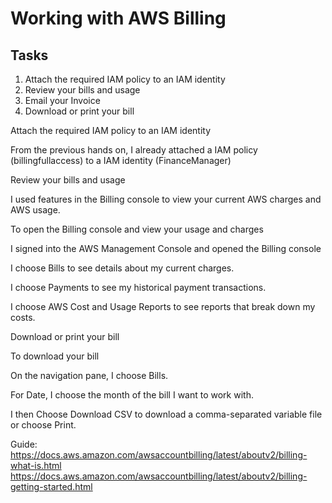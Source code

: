 # Working with AWS Billing

## Tasks

1. Attach the required IAM policy to an IAM identity
2. Review your bills and usage
3. Email your Invoice
4. Download or print your bill

Attach the required IAM policy to an IAM identity

From the previous hands on, I already attached a IAM policy (billingfullaccess) to a IAM identity (FinanceManager)

Review your bills and usage

I used features in the Billing console to view your current AWS charges and AWS usage.

To open the Billing console and view your usage and charges

I signed into the AWS Management Console and opened the Billing console

I choose Bills to see details about my current charges.

I choose Payments to see my historical payment transactions.

I choose AWS Cost and Usage Reports to see reports that break down my costs.


Download or print your bill

To download your bill

On the navigation pane, I choose Bills.

For Date, I choose the month of the bill I want to work with.

I then Choose Download CSV to download a comma-separated variable file or choose Print.



Guide: 
https://docs.aws.amazon.com/awsaccountbilling/latest/aboutv2/billing-what-is.html
https://docs.aws.amazon.com/awsaccountbilling/latest/aboutv2/billing-getting-started.html